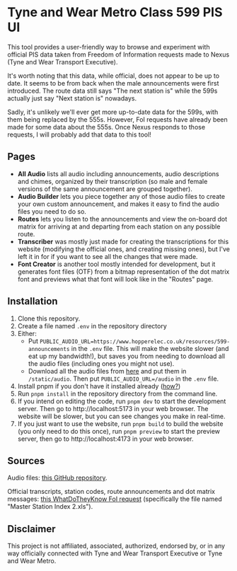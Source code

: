 # Tyne and Wear Metro Class 599 PIS UI

This tool provides a user-friendly way to browse and experiment with official PIS data taken from
Freedom of Information requests made to Nexus (Tyne and Wear Transport Executive).

It's worth noting that this data, while official, does not appear to be up to date.
It seems to be from back when the male announcements were first introduced.
The route data still says "The next station is" while the 599s actually just say "Next station is" nowadays.

Sadly, it's unlikely we'll ever get more up-to-date data for the 599s, with them being replaced by the 555s.
However, FoI requests have already been made for some data about the 555s.
Once Nexus responds to those requests, I will probably add that data to this tool!

## Pages
- **All Audio** lists all audio including announcements, audio descriptions and chimes,
  organized by their transcription (so male and female versions of the same announcement are grouped together).
- **Audio Builder** lets you piece together any of those audio files to create your own custom announcement,
  and makes it easy to find the audio files you need to do so.
- **Routes** lets you listen to the announcements and view the on-board dot matrix
  for arriving at and departing from each station on any possible route.
- **Transcriber** was mostly just made for creating the transcriptions for this website
  (modifying the official ones, and creating missing ones),
  but I've left it in for if you want to see all the changes that were made.
- **Font Creator** is another tool mostly intended for development,
  but it generates font files (OTF) from a bitmap representation of the dot matrix font
  and previews what that font will look like in the "Routes" page.

## Installation
1. Clone this repository.
2. Create a file named `.env` in the repository directory
3. Either:
   - Put `PUBLIC_AUDIO_URL=https://www.hopperelec.co.uk/resources/599-announcements` in the `.env` file.
     This will make the website slower (and eat up my bandwidth!),
     but saves you from needing to download all the audio files (including ones you might not use).
   - Download all the audio files from
     [here](https://drive.google.com/drive/folders/1FbKavr6gNtCPuz4vT9g_hHcyde4L1KMG?usp=sharing)
     and put them in `/static/audio`. Then put `PUBLIC_AUDIO_URL=/audio` in the `.env` file.
4. Install pnpm if you don't have it installed already ([how?](https://pnpm.io/installation))
5. Run `pnpm install` in the repository directory from the command line.
6. If you intend on editing the code, run `pnpm dev` to start the development server.
   Then go to http://localhost:5173 in your web browser.
   The website will be slower, but you can see changes you make in real-time.
7. If you just want to use the website, run `pnpm build` to build the website (you only need to do this once),
   run `pnpm preview` to start the preview server, then go to http://localhost:4173 in your web browser.

## Sources
Audio files:
[this GitHub repository](https://github.com/Rail-Announcements/nexus-tyne-and-wear-metro).

Official transcripts, station codes, route announcements and dot matrix messages:
[this WhatDoTheyKnow FoI request](https://www.whatdotheyknow.com/request/tyne_wear_metro_automated_announ)
(specifically the file named "Master Station Index 2.xls").

## Disclaimer

This project is not affiliated, associated, authorized, endorsed by, or in any way officially connected with
Tyne and Wear Transport Executive or Tyne and Wear Metro.